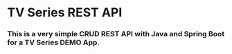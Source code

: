 # TV Series REST API
### This is a very simple CRUD REST API with Java and Spring Boot for a TV Series DEMO App.
